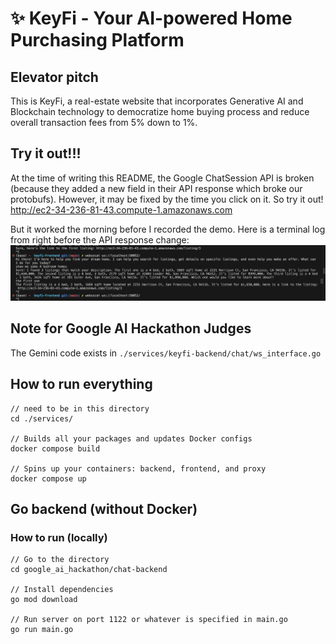 # ✨ KeyFi - Your AI-powered Home Purchasing Platform

## Elevator pitch
This is KeyFi, a real-estate website that incorporates Generative AI and Blockchain technology to democratize home buying process and reduce overall transaction fees from 5% down to 1%.

## Try it out!!!
At the time of writing this README, the Google ChatSession API is broken (because they added a new field in their API response which broke our protobufs). However, it may be fixed by the time you click on it. So try it out!
http://ec2-34-236-81-43.compute-1.amazonaws.com

But it worked the morning before I recorded the demo. Here is a terminal log from right before the API response change:
![working chat](https://github.com/buzzcrackle/google_ai_hackathon/blob/main/working_chat.png?raw=true)

## Note for Google AI Hackathon Judges
The Gemini code exists in ```./services/keyfi-backend/chat/ws_interface.go```

## How to run everything
```
// need to be in this directory
cd ./services/

// Builds all your packages and updates Docker configs
docker compose build

// Spins up your containers: backend, frontend, and proxy
docker compose up
```

## Go backend (without Docker)
### How to run (locally)
```
// Go to the directory
cd google_ai_hackathon/chat-backend

// Install dependencies
go mod download

// Run server on port 1122 or whatever is specified in main.go
go run main.go
```
